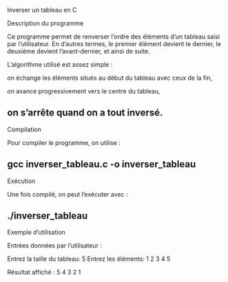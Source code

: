 Inverser un tableau en C

Description du programme 

Ce programme permet de renverser l’ordre des éléments d’un tableau saisi par l’utilisateur.
En d’autres termes, le premier élément devient le dernier, le deuxième devient l’avant-dernier, et ainsi de suite.

L’algorithme utilisé est assez simple :

on échange les éléments situés au début du tableau avec ceux de la fin,

on avance progressivement vers le centre du tableau,

on s’arrête quand on a tout inversé.
-----------------------------------

Compilation

Pour compiler le programme, on utilise :

gcc inverser_tableau.c -o inverser_tableau
------------------------------------

Exécution

Une fois compilé, on peut l’exécuter avec :

./inverser_tableau
------------------------------------

Exemple d’utilisation

Entrées données par l’utilisateur :

Entrez la taille du tableau: 5
Entrez les éléments:
1 2 3 4 5

Résultat affiché :
5 4 3 2 1
